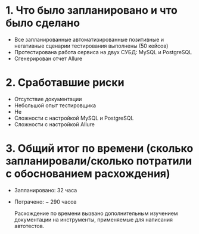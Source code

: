 # 1. Что было запланировано и что было сделано #

* Все запланированные автоматизированные позитивные и негативные сценарии тестирования выполнены (50 кейсов)
* Протестирована работа сервиса на двух СУБД: MySQL и PostgreSQL
* Сгенерирован отчет Allure

# 2. Сработавшие риски #

* Отсутствие документации
* Небольшой опыт тестировщика
* Не
* Сложности с настройкой MySQL и PostgreSQL
* Сложности с настройкой Allure

# 3. Общий итог по времени (сколько запланировали/сколько потратили с обоснованием расхождения) #

* Запланировано: 32 часа
* Потрачено: ~ 290 часов

  Расхождение по времени вызвано дополнительным изучением документации на инструменты, применяемые для написания автотестов.